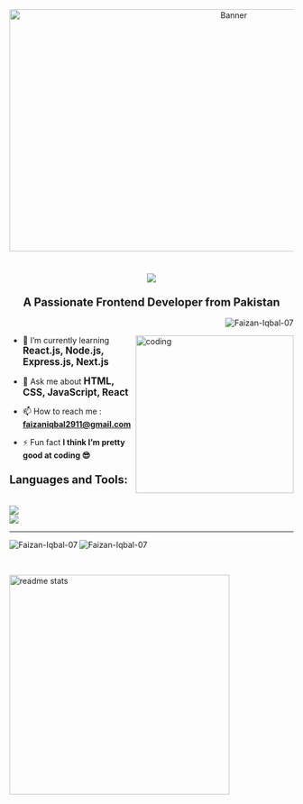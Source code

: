 <div align="center">
  <img src="https://github.com/user-attachments/assets/e0c48e18-8477-4e2b-b3e4-934d8611960e" alt="Banner" width="780" height="430" />
</div>
<h1>
  <h1 align="center">
    <img src="https://readme-typing-svg.herokuapp.com/?font=Righteous&size=35&color=FFFFFF&center=true&vCenter=true&width=500&height=70&duration=4000&lines=Hi+There!+👋;+I'm+Faizan+Iqbal!;" />
  </h1>
</h1>
<h3 align="center"><big>A Passionate Frontend Developer from Pakistan</big></h3>
<p align="right"> <img src="https://komarev.com/ghpvc/?username=Faizan-Iqbal-07&label=Profile%20views&color=0e75b6&style=flat" alt="Faizan-Iqbal-07" /> </p>

<img align="right" src="https://github.com/user-attachments/assets/555e9cba-4209-4e90-afd3-4bd269e5ab3c" alt="coding" width="280" />

- 🌱 I’m currently learning <big>**React.js, Node.js, Express.js, Next.js**</big>

- 💬 Ask me about <big>**HTML, CSS, JavaScript, React**</big>

- 📫 How to reach me : **faizaniqbal2911@gmail.com**

- ⚡ Fun fact **I think I’m pretty good at coding 😎**

<h3 align="left"><big>Languages and Tools:</big></h3>
<br>
<a href="https://skillicons.dev"><img src="https://skillicons.dev/icons?i=html,css,javascript,react,bootstrap" /></a><br>
<a href="https://skillicons.dev"><img src="https://skillicons.dev/icons?i=tailwind,git,github,vscode,redux" /></a>
<br>
<hr>
<p><img align="left" src="https://github-readme-stats.vercel.app/api/top-langs?username=Faizan-Iqbal-07&show_icons=true&locale=en&layout=compact&theme=react" alt="Faizan-Iqbal-07" /></p>
<p align="left"><img src="https://github-readme-stats.vercel.app/api?username=Faizan-Iqbal-07&show_icons=true&locale=en&theme=react&rank_icon=github" alt="Faizan-Iqbal-07" /></p>  

<br>
<p>  <img width="390" src="https://github-readme-stats-salesp07.vercel.app/api?username=Faizan-Iqbal-07&count_private=true&show_icons=true&theme=react&rank_icon=github&border_radius=10" alt="readme stats" />
</p>
